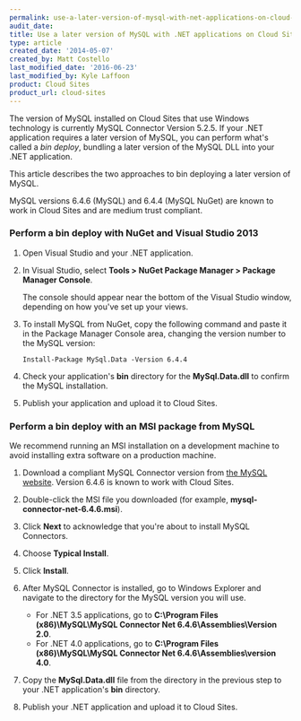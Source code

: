 ```yaml
---
permalink: use-a-later-version-of-mysql-with-net-applications-on-cloud-sites/
audit_date:
title: Use a later version of MySQL with .NET applications on Cloud Sites
type: article
created_date: '2014-05-07'
created_by: Matt Costello
last_modified_date: '2016-06-23'
last_modified_by: Kyle Laffoon
product: Cloud Sites
product_url: cloud-sites
---
```


The version of MySQL installed on Cloud Sites that use Windows
technology is currently MySQL Connector Version 5.2.5.  If your .NET
application requires a later version of MySQL, you can perform what's
called a *bin deploy*, bundling a later version of the MySQL DLL into
your .NET application.

This article describes the two approaches to bin deploying a later
version of MySQL.

MySQL versions 6.4.6 (MySQL) and 6.4.4 (MySQL NuGet) are known to work in Cloud Sites and are medium trust
compliant.

### Perform a bin deploy with NuGet and Visual Studio 2013

1.  Open Visual Studio and your .NET application.

2.  In Visual Studio, select **Tools > NuGet Package Manager > Package Manager Console**.

    The console should appear near the bottom of the Visual Studio
    window, depending on how you've set up your views.

3.  To install MySQL from NuGet, copy the following command and paste it
    in the Package Manager Console area, changing the version number to
    the MySQL version:

        Install-Package MySql.Data -Version 6.4.4

4.  Check your application's **bin** directory for the
    **MySql.Data.dll** to confirm the MySQL installation.

5.  Publish your application and upload it to Cloud Sites.

### Perform a bin deploy with an MSI package from MySQL

We recommend running an MSI installation on a development machine to
avoid installing extra software on a production machine.

1.  Download a compliant MySQL Connector version from [the MySQL website](http://dev.mysql.com/downloads/connector/net/).
    Version 6.4.6 is known to work with Cloud Sites.

2.  Double-click the MSI file you downloaded (for example,
    **mysql-connector-net-6.4.6.msi**).

3.  Click **Next** to acknowledge that you're about to install
    MySQL Connectors.

4.  Choose **Typical Install**.

5.  Click **Install**.

6.  After MySQL Connector is installed, go to Windows Explorer and
    navigate to the directory for the MySQL version you will use.

    -   For .NET 3.5 applications, go to **C:\Program Files
        (x86)\MySQL\MySQL Connector Net 6.4.6\Assemblies\Version
        2.0**.
    -   For .NET 4.0 applications, go to **C:\Program Files
        (x86)\MySQL\MySQL Connector Net 6.4.6\Assemblies\version
        4.0**.

7.  Copy the **MySql.Data.dll** file from the directory in the previous
    step to your .NET application's **bin** directory.

8.  Publish your .NET application and upload it to Cloud Sites.
